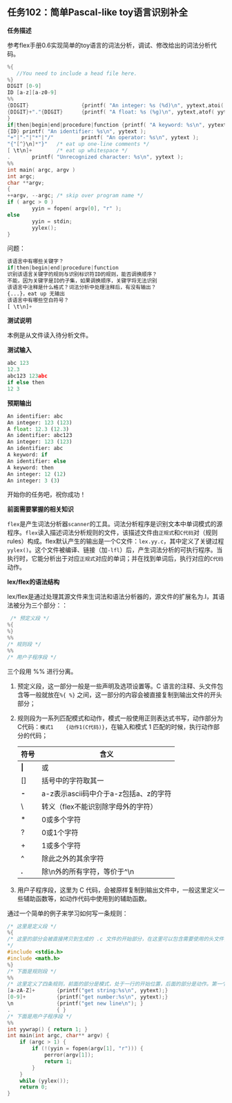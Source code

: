 ## 任务102：简单Pascal-like toy语言识别补全

**任务描述**

参考flex手册0.6实现简单的toy语言的词法分析，调试、修改给出的词法分析代码。

```c
%{
   //You need to include a head file here.
%}
DIGIT [0-9]
ID [a-z][a-z0-9]
%%
{DIGIT}                 {printf( "An integer: %s (%d)\n", yytext,atoi( yytext ) );}
{DIGIT}+"."{DIGIT}      {printf( "A float: %s (%g)\n", yytext,atof( yytext ) );
}
if|then|begin|end|procedure|function {printf( "A keyword: %s\n", yytext );}
{ID} printf( "An identifier: %s\n", yytext );
"+"|"-"|"*"|"/"         printf( "An operator: %s\n", yytext );
"{"[^}\n]*"}" 	/* eat up one-line comments */
[ \t\n]+ 		/* eat up whitespace */
.       printf( "Unrecognized character: %s\n", yytext );
%%
int main( argc, argv )
int argc;
char **argv;
{
++argv, --argc; /* skip over program name */
if ( argc > 0 )
        yyin = fopen( argv[0], "r" );
else
        yyin = stdin;
        yylex();
}  
```
问题：
```python
该语言中有哪些关键字？
if|then|begin|end|procedure|function
识别该语言关键字的规则与识别标识符ID的规则，能否调换顺序？
不能，因为关键字是ID的子集，如果调换顺序，关键字将无法识别
该语言中注释是什么格式？词法分析中处理注释后，有没有输出？
{...}，eat up 无输出
该语言中有哪些空白符号？
[ \t\n]+ 
```

**测试说明**


本例是从文件读入待分析文件。

**测试输入**
```python
abc 123
12.3
abc123 123abc
if else then
12 3
```
**预期输出**
```python
An identifier: abc
An integer: 123 (123)
A float: 12.3 (12.3)
An identifier: abc123
An integer: 123 (123)
An identifier: abc
A keyword: if
An identifier: else
A keyword: then
An integer: 12 (12)
An integer: 3 (3) 
```

开始你的任务吧，祝你成功！

**前面需要掌握的相关知识**

`flex`是产生词法分析器`scanner`的工具。词法分析程序是识别文本中单词模式的源程序。`flex`读入描述词法分析规则的文件，该描述文件由`正规式`和`C代码`对（规则rules）构成。flex默认产生的输出是一个C文件：`lex.yy.c`，其中定义了关键过程`yylex()`。这个文件被编译、链接（加`-lfl`）后，产生词法分析的可执行程序。当执行时，它能分析出于对应`正规式`对应的单词；并在找到单词后，执行对应的`C代码`动作。

**lex/flex的语法结构**

lex/flex是通过处理其源文件来生词法和语法分析器的，源文件的扩展名为.l，其语法被分为三个部分：：

```c
 /* 预定义段 */
%{
%}
%%
/* 规则段 */
%%
/* 用户子程序段 */
```

三个段用 %% 进行分离。

1. 预定义段，这一部分一般是一些声明及选项设置等。C 语言的注释、头文件包含等一般就放在`%{ %}` 之间，这一部分的内容会被直接复制到输出文件的开头部分；

2. 规则段为一系列匹配模式和动作，模式一般使用正则表达式书写，动作部分为C代码：`模式1    {动作1(C代码)}`，在输入和模式 1 匹配的时候，执行动作部分的代码；

    | 符号  |  含义 |
    | ------------ | ------------ |
    | **\|**  | 或 |
    | [] | 括号中的字符取其一  |
    | **-**| a-z表示ascii码中介于a-z包括a、z的字符  |
    | \ | 转义（flex不能识别除字母外的字符）  |
    | * | 0或多个字符  |
    | ? | 0或1个字符  |
    | + | 1或多个字符  |
    | ^ | 除此之外的其余字符  |
    | **.** | 除\\n外的所有字符，等价于^\\n  |

3. 用户子程序段，这里为 C 代码，会被原样复制到输出文件中，一般这里定义一些辅助函数等，如动作代码中使用到的辅助函数。

通过一个简单的例子来学习如何写一条规则：

```c
/* 这里是定义段 */
%{
/* 这里的部分会被直接拷贝到生成的 .c 文件的开始部分，在这里可以包含需要使用的头文件，如 stdio.h
*/
#include <stdio.h>
#include <math.h>
%}
/* 下面是规则段 */
%%
/* 这里定义了四条规则，前面的部分是模式，处于一行的开始位置，后面的部分是动作。第一个模式是匹配连续的一个到多个字符，匹配到之后就将其打印出来。注意到 yytext，在输入匹配到该模式的时候，匹配的部分就存储在这个 yytext 里面，这里把它作为字符串直接输出就可以了；第二条规则的模式部分，就是匹配连续的一个或者多个数字，匹配到了之后，也是以字符串的形式输出；第三条规则的模式部分，就是匹配一个换行符了，并且匹配到之后就打印一个新行的信息；第四条规则的模式部分，是一个点。正则表达式里面这个也就是匹配任何除了 \n 之外的字符。因此，下面的规则就是，匹配到字符串，则将该字符串输出，匹配到连续数字，将其输出；匹配到换行符，打印一条信息；匹配到任何其他的字符，则直接忽略*/
[a-zA-Z]+       {printf("get string:%s\n", yytext);}
[0-9]+          {printf("get number:%s\n", yytext);}
\n              {printf("get new line\n"); }
.               { }
/* 下面是用户子程序段 */
%%
int yywrap() { return 1; }
int main(int argc, char** argv) {
    if (argc > 1) {
        if (!(yyin = fopen(argv[1], "r"))) {
            perror(argv[1]);
            return 1;
        }
    }
    while (yylex());
    return 0;
}
```
